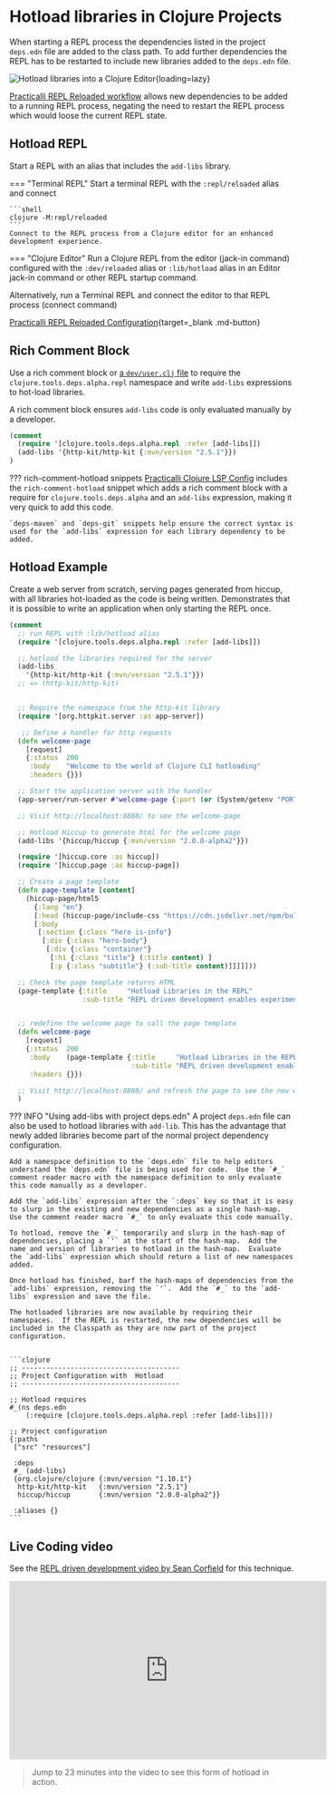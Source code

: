 # Hotload libraries in Clojure Projects

When starting a REPL process the dependencies listed in the project `deps.edn` file are added to the class path.  To add further dependencies the REPL has to be  restarted to include new libraries added to the `deps.edn` file.

![Hotload libraries into a Clojure Editor](https://raw.githubusercontent.com/practicalli/graphic-design/live/clojure/clojure-repl-hotload-libraries-editors.png){loading=lazy}

[Practicalli REPL Reloaded workflow](/clojure/clojure-cli/repl-reloaded/) allows new dependencies to be added to a running REPL process, negating the need to restart the REPL process which would loose the current REPL state.

## Hotload REPL

Start a REPL with an alias that includes the `add-libs` library.

=== "Terminal REPL"
    Start a terminal  REPL with the `:repl/reloaded` alias and connect

    ```shell
    clojure -M:repl/reloaded
    ```
    Connect to the REPL process from a Clojure editor for an enhanced development experience.


=== "Clojure Editor"
    Run a Clojure REPL from the editor (jack-in command) configured with the `:dev/reloaded` alias or `:lib/hotload` alias in an Editor jack-in command or other REPL startup command.

   Alternatively, run a Terminal REPL and connect the editor to that REPL process (connect command)


[Practicalli REPL Reloaded Configuration](/clojure/clojure-cli/repl-reloaded/){target=_blank .md-button}


## Rich Comment Block

Use a rich comment block or [a `dev/user.clj` file](/clojure-cli/projects/configure-repl-startup.md) to require the `clojure.tools.deps.alpha.repl` namespace and write `add-libs` expressions to hot-load libraries.

A rich comment block ensures `add-libs` code is only evaluated manually by a developer.

```clojure
(comment
  (require '[clojure.tools.deps.alpha.repl :refer [add-libs]])
  (add-libs '{http-kit/http-kit {:mvn/version "2.5.1"}})
)
```


??? rich-comment-hotload snippets
    [Practicalli Clojure LSP Config](/clojure/clojure-editors/clojure-lsp/practicalli-snippets/) includes the `rich-comment-hotload` snippet which adds a rich comment block with a require for `clojure.tools.deps.alpha` and an `add-libs` expression, making it very quick to add this code.

    `deps-maven` and `deps-git` snippets help ensure the correct syntax is used for the `add-libs` expression for each library dependency to be added.


## Hotload Example

Create a web server from scratch, serving pages generated from hiccup, with all libraries hot-loaded as the code is being written.  Demonstrates that it is possible to write an application when only starting the REPL once.

```clojure
(comment
  ;; run REPL with :lib/hotload alias
  (require '[clojure.tools.deps.alpha.repl :refer [add-libs]])

  ;; hotload the libraries required for the server
  (add-libs
    '{http-kit/http-kit {:mvn/version "2.5.1"}})
  ;; => (http-kit/http-kit)


  ;; Require the namespace from the http-kit library
  (require '[org.httpkit.server :as app-server])

   ;; Define a handler for http requests
  (defn welcome-page
    [request]
    {:status  200
     :body    "Welcome to the world of Clojure CLI hotloading"
     :headers {}})

  ;; Start the application server with the handler
  (app-server/run-server #'welcome-page {:port (or (System/getenv "PORT") 8888)})

  ;; Visit http://localhost:8888/ to see the welcome-page

  ;; Hotload Hiccup to generate html for the welcome page
  (add-libs '{hiccup/hiccup {:mvn/version "2.0.0-alpha2"}})

  (require '[hiccup.core :as hiccup])
  (require '[hiccup.page :as hiccup-page])

  ;; Create a page template
  (defn page-template [content]
    (hiccup-page/html5
      {:lang "en"}
      [:head (hiccup-page/include-css "https://cdn.jsdelivr.net/npm/bulma@0.9.0/css/bulma.min.css")]
      [:body
       [:section {:class "hero is-info"}
        [:div {:class "hero-body"}
         [:div {:class "container"}
          [:h1 {:class "title"} (:title content) ]
          [:p {:class "subtitle"} (:sub-title content)]]]]]))

  ;; Check the page template returns HTML
  (page-template {:title     "Hotload Libraries in the REPL"
                  :sub-title "REPL driven development enables experimentation with designs"})


  ;; redefine the welcome page to call the page template
  (defn welcome-page
    [request]
    {:status  200
     :body    (page-template {:title     "Hotload Libraries in the REPL"
                              :sub-title "REPL driven development enables experimentation with designs"})
     :headers {}})

  ;; Visit http://localhost:8888/ and refresh the page to see the new welcome-page
  )
```


??? INFO "Using add-libs with project deps.edn"
    A project `deps.edn` file can also be used to hotload libraries with `add-lib`.  This has the advantage that newly added libraries become part of the normal project dependency configuration.

    Add a namespace definition to the `deps.edn` file to help editors understand the `deps.edn` file is being used for code.  Use the `#_` comment reader macro with the namespace definition to only evaluate this code manually as a developer.
    
    Add the `add-libs` expression after the `:deps` key so that it is easy to slurp in the existing and new dependencies as a single hash-map.  Use the comment reader macro `#_` to only evaluate this code manually.
    
    To hotload, remove the `#_` temporarily and slurp in the hash-map of dependencies, placing a `'` at the start of the hash-map.  Add the name and version of libraries to hotload in the hash-map.  Evaluate the `add-libs` expression which should return a list of new namespaces added.
    
    Once hotload has finished, barf the hash-maps of dependencies from the `add-libs` expression, removing the `'`.  Add the `#_` to the `add-libs` expression and save the file.
    
    The hotloaded libraries are now available by requiring their namespaces.  If the REPL is restarted, the new dependencies will be included in the Classpath as they are now part of the project configuration.
    
    
    ```clojure
    ;; ---------------------------------------
    ;; Project Configuration with  Hotload
    ;; ---------------------------------------
    
    ;; Hotload requires
    #_(ns deps.edn
        (:require [clojure.tools.deps.alpha.repl :refer [add-libs]]))
    
    ;; Project configuration
    {:paths
     ["src" "resources"]
    
     :deps
     #_ (add-libs)
     {org.clojure/clojure {:mvn/version "1.10.1"}
      http-kit/http-kit   {:mvn/version "2.5.1"}
      hiccup/hiccup       {:mvn/version "2.0.0-alpha2"}}
    
     :aliases {}
    ```

## Live Coding video

See the [REPL driven development video by Sean Corfield](https://youtu.be/gIoadGfm5T8?t=1390) for this technique.

<p style="text-align:center">
<iframe width="560" height="315" src="https://www.youtube.com/embed/gIoadGfm5T8" title="YouTube video player" frameborder="0" allow="accelerometer; autoplay; clipboard-write; encrypted-media; gyroscope; picture-in-picture" allowfullscreen></iframe>
</p>

> Jump to 23 minutes into the video to see this form of hotload in action.
